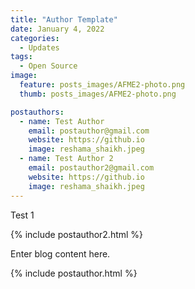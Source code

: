 ```yaml
---
title: "Author Template"
date: January 4, 2022
categories:
  - Updates
tags:
  - Open Source
image:
  feature: posts_images/AFME2-photo.png
  thumb: posts_images/AFME2-photo.png

postauthors:
  - name: Test Author
    email: postauthor@gmail.com
    website: https://github.io
    image: reshama_shaikh.jpeg
  - name: Test Author 2
    email: postauthor2@gmail.com
    website: https://github.io
    image: reshama_shaikh.jpeg
---
```



<p> Test 1 </p>

<div>
{% include postauthor2.html %}
</div>

Enter blog content here.

<div>
{% include postauthor.html %}
</div>

